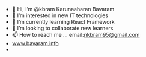 - 👋 Hi, I’m @kbram Karunaaharan Bavaram
- 👀 I’m interested in new IT technologies
- 🌱 I’m currently learning React Framework
- 💞️ I’m looking to collaborate new learners
- 📫 How to reach me ... email:nkbram95@gmail.com
- www.bavaram.info
- 

<!---
kbram/kbram is a ✨ special ✨ repository because its `README.md` (this file) appears on your GitHub profile.
You can click the Preview link to take a look at your changes.
--->
